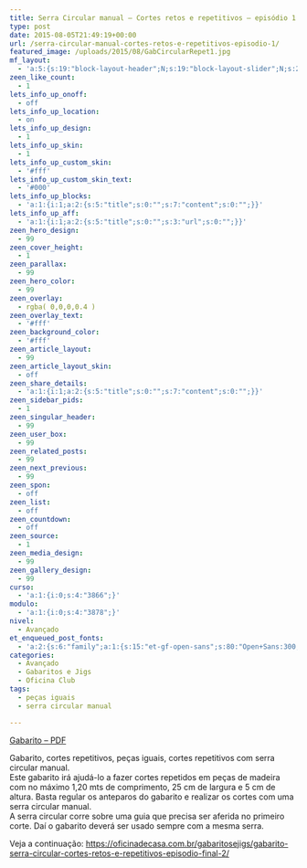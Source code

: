 ```yaml
---
title: Serra Circular manual – Cortes retos e repetitivos – episódio 1
type: post
date: 2015-08-05T21:49:19+00:00
url: /serra-circular-manual-cortes-retos-e-repetitivos-episodio-1/
featured_image: /uploads/2015/08/GabCircularRepet1.jpg
mf_layout:
  - 'a:5:{s:19:"block-layout-header";N;s:19:"block-layout-slider";N;s:22:"block-layout-structure";s:10:"full-width";s:25:"block-layout-left_sidebar";s:12:"blog-sidebar";s:26:"block-layout-right_sidebar";s:12:"blog-sidebar";}'
zeen_like_count:
  - 1
lets_info_up_onoff:
  - off
lets_info_up_location:
  - on
lets_info_up_design:
  - 1
lets_info_up_skin:
  - 1
lets_info_up_custom_skin:
  - '#fff'
lets_info_up_custom_skin_text:
  - '#000'
lets_info_up_blocks:
  - 'a:1:{i:1;a:2:{s:5:"title";s:0:"";s:7:"content";s:0:"";}}'
lets_info_up_aff:
  - 'a:1:{i:1;a:2:{s:5:"title";s:0:"";s:3:"url";s:0:"";}}'
zeen_hero_design:
  - 99
zeen_cover_height:
  - 1
zeen_parallax:
  - 99
zeen_hero_color:
  - 99
zeen_overlay:
  - rgba( 0,0,0,0.4 )
zeen_overlay_text:
  - '#fff'
zeen_background_color:
  - '#fff'
zeen_article_layout:
  - 99
zeen_article_layout_skin:
  - off
zeen_share_details:
  - 'a:1:{i:1;a:2:{s:5:"title";s:0:"";s:7:"content";s:0:"";}}'
zeen_sidebar_pids:
  - 1
zeen_singular_header:
  - 99
zeen_user_box:
  - 99
zeen_related_posts:
  - 99
zeen_next_previous:
  - 99
zeen_spon:
  - off
zeen_list:
  - off
zeen_countdown:
  - off
zeen_source:
  - 1
zeen_media_design:
  - 99
zeen_gallery_design:
  - 99
curso:
  - 'a:1:{i:0;s:4:"3866";}'
modulo:
  - 'a:1:{i:0;s:4:"3878";}'
nivel:
  - Avançado
et_enqueued_post_fonts:
  - 'a:2:{s:6:"family";a:1:{s:15:"et-gf-open-sans";s:80:"Open+Sans:300,300italic,regular,italic,600,600italic,700,700italic,800,800italic";}s:6:"subset";a:2:{i:0;s:5:"latin";i:1;s:9:"latin-ext";}}'
categories:
  - Avançado
  - Gabaritos e Jigs
  - Oficina Club
tags:
  - peças iguais
  - serra circular manual

---
```

[Gabarito &#8211; PDF][1]

Gabarito, cortes repetitivos, peças iguais, cortes repetitivos com serra circular manual.  
Este gabarito irá ajudá-lo a fazer cortes repetidos em peças de madeira com no máximo 1,20 mts de comprimento, 25 cm de largura e 5 cm de altura. Basta regular os anteparos do gabarito e realizar os cortes com uma serra circular manual.  
A serra circular corre sobre uma guia que precisa ser aferida no primeiro corte. Daí o gabarito deverá ser usado sempre com a mesma serra.

Veja a continuação: <https://oficinadecasa.com.br/gabaritosejigs/gabarito-serra-circular-cortes-retos-e-repetitivos-episodio-final-2/>

 [1]: /uploads/2015/08/Gab.pdf